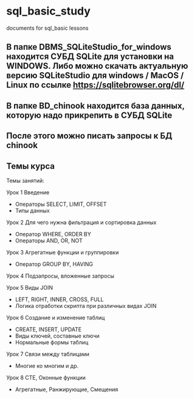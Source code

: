 # sql_basic_study
documents for sql_basic lessons
## В папке DBMS_SQLiteStudio_for_windows находится СУБД SQLite для установки на WINDOWS. Либо можно скачать актуальную версию SQLiteStudio для windows / MacOS / Linux по ссылке https://sqlitebrowser.org/dl/
## В папке BD_chinook находится база данных, которую надо прикрепить в СУБД SQLite
## После этого можно писать запросы к БД chinook

## Темы курса 

Темы занятий:

Урок 1
Введение
- Операторы SELECT, LIMIT, OFFSET
- Типы данных

Урок 2
Для чего нужна фильтрация и сортировка данных
- Оператор WHERE, ORDER BY
- Операторы AND, OR, NOT

Урок 3
Агрегатные функции и группировки
- Оператор GROUP BY, HAVING

Урок 4
Подзапросы, вложенные запросы

Урок 5
Виды JOIN
- LEFT, RIGHT, INNER, CROSS, FULL
- Логика отработки скрипта при различных видах JOIN

Урок 6
Создание и изменение таблиц
- CREATE, INSERT, UPDATE
- Виды ключей, составные ключи
- Нормальные формы таблиц

Урок 7
Связи между таблицами
- Многие ко многим и др.

Урок 8
CTE, Оконные функции
- Агрегатные, Ранжирующие, Смещения

